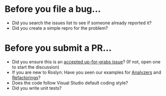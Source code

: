 # Before you file a bug...

* Did you search the issues list to see if someone already reported it?
* Did you create a simple repro for the problem?

# Before you submit a PR...

* Did you ensure this is an [accepted up-for-grabs issue](https://github.com/icsharpcode/RefactoringEssentials/labels/up-for-grabs)? (If not, open one to start the discussion)
* If you are new to Roslyn: Have you seen our examples for [Analyzers](https://github.com/icsharpcode/RefactoringEssentials/wiki/Contributing-to-Analyzers-and-Code-Fixes) and [Refactorings](https://github.com/icsharpcode/RefactoringEssentials/wiki/Contributing-to-Refactorings)?
* Does the code follow Visual Studio default coding style?
* Did you write unit tests?